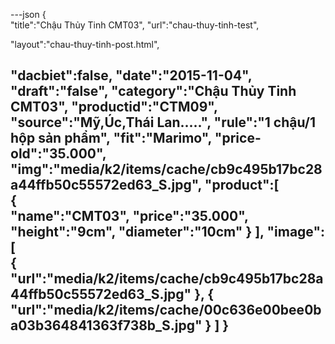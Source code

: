 ﻿---json
{  
   "title":"Chậu Thủy Tinh CMT03",
   "url":"chau-thuy-tinh-test",
   
   "layout":"chau-thuy-tinh-post.html",
  
   "dacbiet":false,
   "date":"2015-11-04",
   "draft":"false",
   "category":"Chậu Thủy Tinh CMT03",
   "productid":"CTM09",
   "source":"Mỹ,Úc,Thái Lan.....",
   "rule":"1 chậu/1 hộp sản phẩm",
   "fit":"Marimo",
   "price-old":"35.000",
   "img":"media/k2/items/cache/cb9c495b17bc28a44ffb50c55572ed63_S.jpg",
   "product":[  
            {  
               "name":"CMT03",
               "price":"35.000",
               "height":"9cm",
               "diameter":"10cm"
            }
         ],
   "image":[  
      {  
         "url":"media/k2/items/cache/cb9c495b17bc28a44ffb50c55572ed63_S.jpg"
      },
      {  
         "url":"media/k2/items/cache/00c636e00bee0ba03b364841363f738b_S.jpg"
      }
   ]
}
---